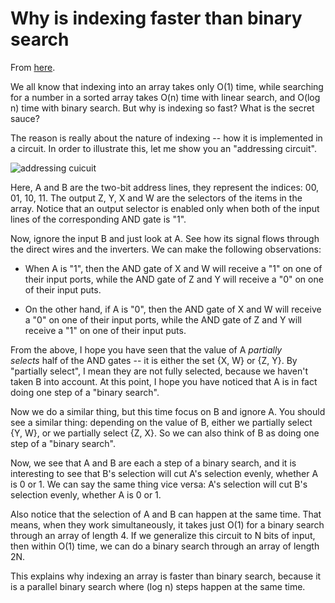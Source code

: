 # Why is indexing faster than binary search

From [here](https://yinwang1.substack.com/p/indexing).

We all know that indexing into an array takes only O(1) time, while searching for a number in a sorted array takes O(n) time with linear search, and O(log n) time with binary search. But why is indexing so fast? What is the secret sauce?

The reason is really about the nature of indexing -- how it is implemented in a circuit. In order to illustrate this, let me show you an "addressing circuit".

![](https://substackcdn.com/image/fetch/w_1456,c_limit,f_auto,q_auto:good,fl_progressive:steep/https%3A%2F%2Fbucketeer-e05bbc84-baa3-437e-9518-adb32be77984.s3.amazonaws.com%2Fpublic%2Fimages%2Fd957df63-5428-467a-8d76-910591fd177f_240x207.png "addressing cuicuit")

Here, A and B are the two-bit address lines, they represent the indices: 00, 01, 10, 11\. The output Z, Y, X and W are the selectors of the items in the array. Notice that an output selector is enabled only when both of the input lines of the corresponding AND gate is "1".

Now, ignore the input B and just look at A. See how its signal flows through the direct wires and the inverters. We can make the following observations:

*   When A is "1", then the AND gate of X and W will receive a "1" on one of their input ports, while the AND gate of Z and Y will receive a "0" on one of their input puts.

*   On the other hand, if A is "0", then the AND gate of X and W will receive a "0" on one of their input ports, while the AND gate of Z and Y will receive a "1" on one of their input puts.

<span>From the above, I hope you have seen that the value of A </span>_partially selects_<span> half of the AND gates -- it is either the set {X, W} or {Z, Y}. By "partially select", I mean they are not fully selected, because we haven't taken B into account. At this point, I hope you have noticed that A is in fact doing one step of a "binary search".</span>

Now we do a similar thing, but this time focus on B and ignore A. You should see a similar thing: depending on the value of B, either we partially select {Y, W}, or we partially select {Z, X}. So we can also think of B as doing one step of a "binary search".

Now, we see that A and B are each a step of a binary search, and it is interesting to see that B's selection will cut A's selection evenly, whether A is 0 or 1\. We can say the same thing vice versa: A's selection will cut B's selection evenly, whether A is 0 or 1.

Also notice that the selection of A and B can happen at the same time. That means, when they work simultaneously, it takes just O(1) for a binary search through an array of length 4. If we generalize this circuit to N bits of input, then within O(1) time, we can do a binary search through an array of length 2N.

This explains why indexing an array is faster than binary search, because it is a parallel binary search where (log n) steps happen at the same time.
